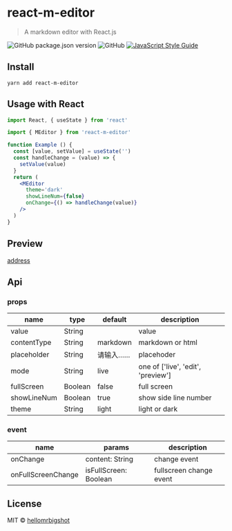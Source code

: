 # react-m-editor

> A markdown editor with React.js

![GitHub package.json version](https://img.shields.io/github/package-json/v/hellomrbigshot/react-m-editor)
![GitHub](https://img.shields.io/github/license/hellomrbigshot/react-m-editor)
[![JavaScript Style Guide](https://img.shields.io/badge/code_style-standard-brightgreen.svg)](https://standardjs.com)


## Install

```
yarn add react-m-editor
```

## Usage with React


```jsx
import React, { useState } from 'react'

import { MEditor } from 'react-m-editor'

function Example () {
  const [value, setValue] = useState('')
  const handleChange = (value) => {
    setValue(value)
  }
  return (
    <MEditor
      theme='dark'
      showLineNum={false}
      onChange={() => handleChange(value)}
    />
  )
}
```

## Preview

[address](https://hellomrbigshot.github.io/react-m-editor)

## Api

### props

| name       | type   | default     | description     |
| ---------- | -------| ----------- | --------------- |
| value      | String |             | value           |
| contentType| String | markdown    | markdown or html |
| placeholder| String | 请输入……     | placehoder      |
| mode       | String | live        | one of ['live', 'edit', 'preview']|
| fullScreen | Boolean| false       | full screen     |
| showLineNum| Boolean| true        | show side line number |
| theme      | String | light       | light or dark   |


### event

| name     | params | description    |
| -------  | ------ | -----------    |
| onChange | content: String | change event |
| onFullScreenChange | isFullScreen: Boolean | fullscreen change event |


## License

MIT © [hellomrbigshot](https://github.com/hellomrbigshot)

